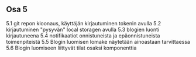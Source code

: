 ## Osa 5
5.1 git repon kloonaus, käyttäjän kirjautuminen tokenin avulla
5.2 kirjautuminen "pysyvän" local storagen avulla
5.3 blogien luonti kirjautuneena
5.4 notifikaatiot onnistuneista ja epäonnistuneista toimenpiteistä
5.5 Blogin luomisen lomake näytetään ainoastaan tarvittaessa
5.6 Blogin luomiseen liittyvät tilat osaksi komponenttia